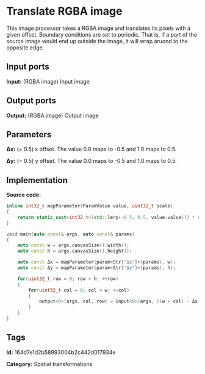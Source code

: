 # Translate RGBA image

This image processor takes a RGBA image and translates its pixels with a given offset. Boundary conditions are set to periodic. That is, if a part of the source image would end up outside the image, it will wrap aruond to the opposite edge.

## Input ports

__Input:__ (RGBA image) Input image

## Output ports

__Output:__ (RGBA image) Output image

## Parameters

__Δx:__ (= 0.5) x offset. The value 0.0 maps to -0.5 and 1.0 maps to 0.5.

__Δy:__ (= 0.5) y offset. The value 0.0 maps to -0.5 and 1.0 maps to 0.5.

## Implementation

__Source code:__ 

```c++
inline int32_t mapParameter(ParamValue value, uint32_t scale)
{
	return static_cast<int32_t>(std::lerp(-0.5, 0.5, value.value()) * scale);
}

void main(auto const& args, auto const& params)
{
	auto const w = args.canvasSize().width();
	auto const h = args.canvasSize().height();

	auto const Δx = mapParameter(param<Str{"Δx"}>(params), w);
	auto const Δy = mapParameter(param<Str{"Δy"}>(params), h);

	for(uint32_t row = 0; row < h; ++row)
	{
		for(uint32_t col = 0; col < w; ++col)
		{
			output<0>(args, col, row) = input<0>(args, ((w + col) - Δx) % w, ((h + row) + Δy) % h);
		}
	}
}
```

## Tags

__Id:__ 164d7e1d2b58993004b2c442d017934e

__Category:__ Spatial transformations